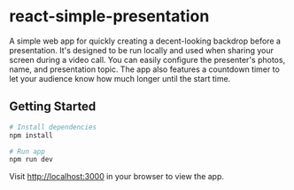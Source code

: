 # react-simple-presentation

A simple web app for quickly creating a decent-looking backdrop before a presentation. It's designed to be run locally and used when sharing your screen during a video call. You can easily configure the presenter's photos, name, and presentation topic. The app also features a countdown timer to let your audience know how much longer until the start time.

## Getting Started

```bash
# Install dependencies
npm install

# Run app
npm run dev
```

Visit [http://localhost:3000](http://localhost:3000) in your browser to view the app.
